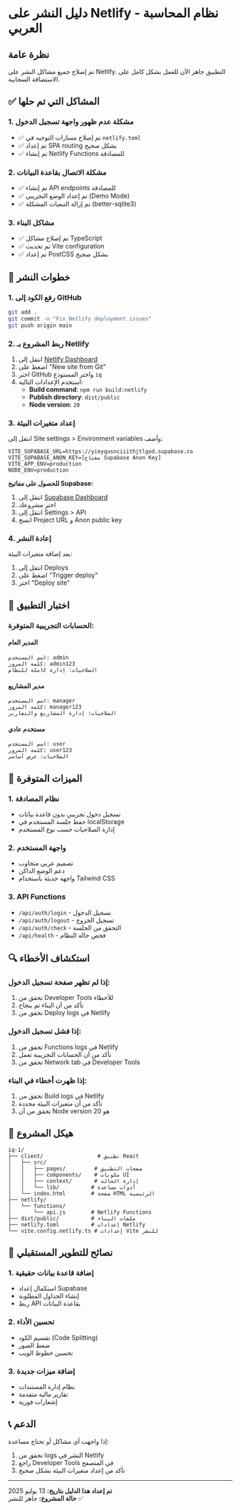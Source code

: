 # دليل النشر على Netlify - نظام المحاسبة العربي

## نظرة عامة
تم إصلاح جميع مشاكل النشر على Netlify. التطبيق جاهز الآن للعمل بشكل كامل على الاستضافة السحابية.

## ✅ المشاكل التي تم حلها

### 1. مشكلة عدم ظهور واجهة تسجيل الدخول
- ✅ تم إصلاح مسارات التوجيه في `netlify.toml`
- ✅ تم إعداد SPA routing بشكل صحيح
- ✅ تم إنشاء Netlify Functions للمصادقة

### 2. مشكلة الاتصال بقاعدة البيانات
- ✅ تم إنشاء API endpoints للمصادقة
- ✅ تم إعداد الوضع التجريبي (Demo Mode)
- ✅ تم إزالة التبعيات المشكلة (better-sqlite3)

### 3. مشاكل البناء
- ✅ تم إصلاح مشاكل TypeScript
- ✅ تم تحديث Vite configuration
- ✅ تم إعداد PostCSS بشكل صحيح

## 🚀 خطوات النشر

### 1. رفع الكود إلى GitHub
```bash
git add .
git commit -m "Fix Netlify deployment issues"
git push origin main
```

### 2. ربط المشروع بـ Netlify
1. انتقل إلى [Netlify Dashboard](https://app.netlify.com/)
2. اضغط على "New site from Git"
3. اختر GitHub واختر المستودع `iq`
4. استخدم الإعدادات التالية:
   - **Build command**: `npm run build:netlify`
   - **Publish directory**: `dist/public`
   - **Node version**: `20`

### 3. إعداد متغيرات البيئة
انتقل إلى Site settings > Environment variables وأضف:

```
VITE_SUPABASE_URL=https://yieyqusnciiithjtlgod.supabase.co
VITE_SUPABASE_ANON_KEY=[مفتاح Supabase Anon Key]
VITE_APP_ENV=production
NODE_ENV=production
```

**للحصول على مفاتيح Supabase:**
1. انتقل إلى [Supabase Dashboard](https://app.supabase.com/)
2. اختر مشروعك
3. انتقل إلى Settings > API
4. انسخ Project URL و Anon public key

### 4. إعادة النشر
بعد إضافة متغيرات البيئة:
1. انتقل إلى Deploys
2. اضغط على "Trigger deploy"
3. اختر "Deploy site"

## 🧪 اختبار التطبيق

### الحسابات التجريبية المتوفرة:

#### المدير العام
```
اسم المستخدم: admin
كلمة المرور: admin123
الصلاحيات: إدارة كاملة للنظام
```

#### مدير المشاريع  
```
اسم المستخدم: manager
كلمة المرور: manager123
الصلاحيات: إدارة المشاريع والتقارير
```

#### مستخدم عادي
```
اسم المستخدم: user
كلمة المرور: user123
الصلاحيات: عرض أساسي
```

## 🔧 الميزات المتوفرة

### 1. نظام المصادقة
- تسجيل دخول تجريبي بدون قاعدة بيانات
- حفظ جلسة المستخدم في localStorage
- إدارة الصلاحيات حسب نوع المستخدم

### 2. واجهة المستخدم
- تصميم عربي متجاوب
- دعم الوضع الداكن
- واجهة حديثة باستخدام Tailwind CSS

### 3. API Functions
- `/api/auth/login` - تسجيل الدخول
- `/api/auth/logout` - تسجيل الخروج  
- `/api/auth/check` - التحقق من الجلسة
- `/api/health` - فحص حالة النظام

## 🔍 استكشاف الأخطاء

### إذا لم تظهر صفحة تسجيل الدخول:
1. تحقق من Developer Tools للأخطاء
2. تأكد من أن البناء تم بنجاح
3. تحقق من Deploy logs في Netlify

### إذا فشل تسجيل الدخول:
1. تحقق من Functions logs في Netlify
2. تأكد من أن الحسابات التجريبية تعمل
3. تحقق من Network tab في Developer Tools

### إذا ظهرت أخطاء في البناء:
1. تحقق من Build logs في Netlify
2. تأكد من أن متغيرات البيئة محددة
3. تحقق من أن Node version هو 20

## 📁 هيكل المشروع

```
iq-1/
├── client/                 # تطبيق React
│   ├── src/
│   │   ├── pages/         # صفحات التطبيق
│   │   ├── components/    # مكونات UI
│   │   ├── context/       # إدارة الحالة
│   │   └── lib/          # أدوات مساعدة
│   └── index.html        # صفحة HTML الرئيسية
├── netlify/
│   └── functions/
│       └── api.js        # Netlify Functions
├── dist/public/          # ملفات البناء
├── netlify.toml          # إعدادات Netlify
└── vite.config.netlify.ts # إعدادات Vite للنشر
```

## 🌟 نصائح للتطوير المستقبلي

### 1. إضافة قاعدة بيانات حقيقية
- استكمال إعداد Supabase
- إنشاء الجداول المطلوبة
- ربط API بقاعدة البيانات

### 2. تحسين الأداء
- تقسيم الكود (Code Splitting)
- ضغط الصور
- تحسين خطوط الويب

### 3. إضافة ميزات جديدة
- نظام إدارة المستندات
- تقارير مالية متقدمة
- إشعارات فورية

## 📞 الدعم

إذا واجهت أي مشاكل أو تحتاج مساعدة:
1. تحقق من logs النشر في Netlify
2. راجع Developer Tools في المتصفح
3. تأكد من إعداد متغيرات البيئة بشكل صحيح

---

**تم إعداد هذا الدليل بتاريخ:** 13 يوليو 2025  
**حالة المشروع:** جاهز للنشر ✅
